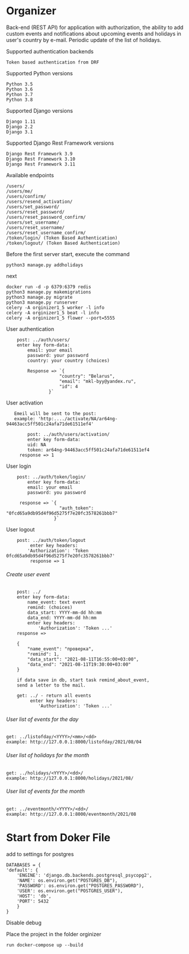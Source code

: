 # Organizer


Back-end (REST API) for application with authorization, the ability to add custom events and notifications about upcoming events and holidays in user's country by e-mail. Periodic update of the list of holidays.


Supported authentication backends

    Token based authentication from DRF

Supported Python versions

    Python 3.5
    Python 3.6
    Python 3.7
    Python 3.8

Supported Django versions

    Django 1.11
    Django 2.2
    Django 3.1

Supported Django Rest Framework versions

    Django Rest Framework 3.9
    Django Rest Framework 3.10
    Django Rest Framework 3.11


Available endpoints

    /users/
    /users/me/
    /users/confirm/
    /users/resend_activation/
    /users/set_password/
    /users/reset_password/
    /users/reset_password_confirm/
    /users/set_username/
    /users/reset_username/
    /users/reset_username_confirm/
    /token/login/ (Token Based Authentication)
    /token/logout/ (Token Based Authentication)

Before the first server start, execute the command
    
    python3 manage.py addholidays
next

    docker run -d -p 6379:6379 redis
    python3 manage.py makemigrations
    python3 manage.py migrate
    python3 manage.py runserver
    celery -A orginizer1_5 worker -l info
    celery -A orginizer1_5 beat -l info
    celery -A orginizer1_5 flower --port=5555

User authentication 
    
        post: ../auth/users/
        enter key form-data:
            email: your email 
            password: your password
            country: your country (choices)
                        
            Response => `{
                        "country": "Belarus",
                        "email": "mkl-byy@yandex.ru",
                        "id": 4
                    }`
User activation

       Emeil will be sent to the post:
       example: 'http:..../activate/NA/ar64ng-94463acc5ff501c24afa71de61511ef4'
         
            post: ../auth/users/activation/
            enter key form-data:
            uid: NA
            token: ar64ng-94463acc5ff501c24afa71de61511ef4
         response => 1

User login
        
        post: ../auth/token/login/
            enter key form-data:
            email: your email
            password: you password
            
         response => `{
                        "auth_token": "0fcd65a9db95d4f96d5275f7e20fc3578261bbb7"
                      }`

User logout

        post: ../auth/token/logout
             enter key headers:
            'Authorization': 'Token 0fcd65a9db95d4f96d5275f7e20fc3578261bbb7'
             response => 1

###### Create user event
        
        post: ../
        enter key form-data:
            name_event: text event 
            remind: (choices)
            data_start: YYYY-mm-dd hh:mm
            data_end: YYYY-mm-dd hh:mm
            enter key headers:
                'Authorization': 'Token ...'
        response =>
        
        {
            "name_event": "проверка",
            "remind": 1,
            "data_start": "2021-08-11T16:55:00+03:00",
            "data_end": "2021-08-11T19:30:00+03:00" 
        }
        
        if data save in db, start task remind_about_event,
        send a letter to the mail. 
    
        get: ../ - return all events
             enter key headers:
                'Authorization': 'Token ...'

###### User list of events for the day
    get: ../listofday/<YYYY>/<mm>/<dd>
    example: http://127.0.0.1:8000/listofday/2021/08/04

###### User list of holidays for the month
    get: ../holidays/<YYYY>/<dd>/
    example: http://127.0.0.1:8000/holidays/2021/08/

###### User list of events for the month  
    get: ../eventmonth/<YYYY>/<dd>/
    example: http://127.0.0.1:8000/eventmonth/2021/08
    
    
 # Start from Doker File
 
 add to settings for postgres
    
    DATABASES = {
    'default': {
        'ENGINE': 'django.db.backends.postgresql_psycopg2',
        'NAME': os.environ.get("POSTGRES_DB"),
        'PASSWORD': os.environ.get("POSTGRES_PASSWORD"), 
        'USER': os.environ.get("POSTGRES_USER"), 
        'HOST': 'db', 
        'PORT': 5432
        }  
    }
   
   Disable debug 
   
   Place the project in the folder orginizer
   
    run docker-compose up --build
    
   
 
            
   
